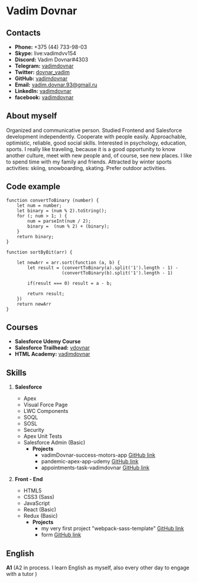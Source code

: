 # **Vadim Dovnar**
## **Contacts**

* **Phone:** +375 (44) 733-98-03
* **Skype:** live:vadimdvv154
* **Discord:** Vadim Dovnar#4303
* **Telegram:** [vadimdovnar](https://t.me/vadimdovnar)
* **Twitter:** [dovnar_vadim](https://twitter.com/dovnar_vadim)
* **GitHub:** [vadimdovnar](https://github.com/vadimdovnar)
* **Email:** vadim.dovnar.93@gmail.ru
* **LinkedIn:** [vadimdovnar](https://www.linkedin.com/in/vadimdovnar)
* **facebook:** [vadimdovnar](https://www.facebook.com/profile.php?id=100015330672443)

## **About myself**

Organized and communicative person. Studied Frontend and Salesforce development independently.  Cooperate with people easily. Approachable, optimistic, reliable, good social skills. Interested in psychology, education, sports. I really like traveling, because it is a good opportunity to know another culture, meet with new people and, of course, see new places. I like to spend time with my family and friends. Attracted by winter sports activities: skiing, snowboarding, skating. Prefer outdoor activities.

## **Code example**

```
function convertToBinary (number) {
    let num = number;
    let binary = (num % 2).toString();
    for (; num > 1; ) {
        num = parseInt(num / 2);
        binary =  (num % 2) + (binary);
    }
    return binary;
}

function sortByBit(arr) {
    
    let newArr = arr.sort(function (a, b) {
        let result = (convertToBinary(a).split('1').length - 1) - 
                     (convertToBinary(b).split('1').length - 1)

        if(result === 0) result = a - b;

        return result;
    })
    return newArr
}
```

## **Courses**

* **Salesforce Udemy Course** 
* **Salesforce Trailhead:** [vdovnar](https://trailblazer.me/id/vdovnar)
* **HTML Academy:** [vadimdovnar](https://htmlacademy.ru/profile/vadimdovnar)

## **Skills**

1. **Salesforce**
    * Apex
    * Visual Force Page
    * LWC Components
    * SOQL
    * SOSL
    * Security
    * Apex Unit Tests
    * Salesforce Admin (Basic)
        * **Projects**
            * vadimDovnar-success-motors-app [GitHub link](https://github.com/vadimdovnar/vadimDovnar-success-motors-app.git)
            * pandemic-apex-app-udemy [GitHub link](https://github.com/vadimdovnar/pandemic-apex-app-udemy.git)
            * appointments-task-vadimdovnar [GitHub link](https://github.com/vadimdovnar/appointments-task-vadimdovnar.git)

2. **Front - End**
    * HTML5
    * CSS3 (Sass)
    * JavaScript
    * React (Basic)
    * Redux (Basic)
        * **Projects**
            * my very first project "webpack-sass-template" [GitHub link](https://github.com/vadimdovnar/webpack-sass-template.git)
            * form [GitHub link](https://github.com/vadimdovnar/form.git)


    
## **English**

**A1** (A2 in process. I learn English as myself, also every other day to engage with a tutor )
